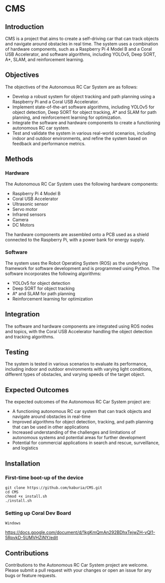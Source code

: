 # CMS

<!--Control movement of the car based on either hand signals, voice input, text input or remotely controlled  -->
<!-- [image](https://user-images.githubusercontent.com/88529649/211144449-fdc1ea0e-d5b2-4542-a7a4-0237eeda202b.png) -->
<!--![image](https://user-images.githubusercontent.com/88529649/227775070-3eb1a834-d7ed-4acf-bfbc-1aae2de536d4.png)  -->


## Introduction
CMS is a project that aims to create a self-driving car that can track objects and navigate around obstacles in real time. The system uses a combination of hardware components, such as a Raspberry Pi 4 Model B and a Coral USB Accelerator, and software algorithms, including YOLOv5, Deep SORT, A*, SLAM, and reinforcement learning.

## Objectives
The objectives of the Autonomous RC Car System are as follows:

* Develop a robust system for object tracking and path planning using a Raspberry Pi and a Coral USB Accelerator.
* Implement state-of-the-art software algorithms, including YOLOv5 for object detection, Deep SORT for object tracking, A* and SLAM for path planning, and reinforcement learning for optimization.
* Integrate the software and hardware components to create a functioning autonomous RC car system.
* Test and validate the system in various real-world scenarios, including indoor and outdoor environments, and refine the system based on feedback and performance metrics.

## Methods
### Hardware
The Autonomous RC Car System uses the following hardware components:

* Raspberry Pi 4 Model B
* Coral USB Accelerator
* Ultrasonic sensor
* Servo motor
* Infrared sensors
* Camera
* DC Motors

The hardware components are assembled onto a PCB used as a shield connected to the Raspberry Pi, with a power bank for energy supply.

### Software
The system uses the Robot Operating System (ROS) as the underlying framework for software development and is programmed using Python. The software incorporates the following algorithms:

* YOLOv5 for object detection
* Deep SORT for object tracking
* A* and SLAM for path planning
* Reinforcement learning for optimization

## Integration
The software and hardware components are integrated using ROS nodes and topics, with the Coral USB Accelerator handling the object detection and tracking algorithms.

## Testing
The system is tested in various scenarios to evaluate its performance, including indoor and outdoor environments with varying light conditions, different types of obstacles, and varying speeds of the target object.

## Expected Outcomes
The expected outcomes of the Autonomous RC Car System project are:

* A functioning autonomous RC car system that can track objects and navigate around obstacles in real-time
* Improved algorithms for object detection, tracking, and path planning that can be used in other applications
* Increased understanding of the challenges and limitations of autonomous systems and potential areas for further development
* Potential for commercial applications in search and rescue, surveillance, and logistics


## Installation

### First-time boot-up of the device
```
git clone https://github.com/kaburia/CMS.git
cd CMS
chmod +x install.sh
./install.sh
```
### Setting up Coral Dev Board 
``Windows``

https://docs.google.com/document/d/1kgKmQmAn292BDhxTejwZH-vQI1-5RpvkD-5UMVHZiNY/edit

## Contributions
Contributions to the Autonomous RC Car System project are welcome. Please submit a pull request with your changes or open an issue for any bugs or feature requests.
